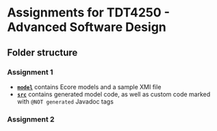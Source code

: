 # Assignments for TDT4250 - Advanced Software Design

## Folder structure
### Assignment 1
 * **[`model`](/assignment1/model)** contains Ecore models and a sample XMI file
 * **[`src`](/assignment1/src)** contains generated model code, as well as custom code marked with `@NOT generated` Javadoc tags

### Assignment 2
